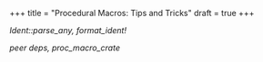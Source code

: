 +++
title = "Procedural Macros: Tips and Tricks"
draft = true
+++

*Ident::parse_any, format_ident!*

*peer deps, proc_macro_crate*
